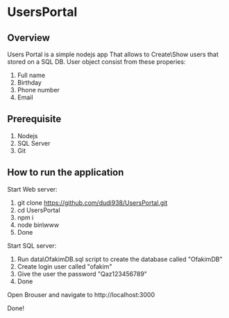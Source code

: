 # UsersPortal
## Overview

Users Portal is a simple nodejs app That allows to Create\Show users that stored on a SQL DB.
User object consist from these properies:
1. Full name
2. Birthday
3. Phone number
4. Email


## Prerequisite
1. Nodejs
2. SQL Server
3. Git

## How to run the application
Start Web server:
1. git clone https://github.com/dudi938/UsersPortal.git
2. cd UsersPortal
3. npm i
4. node bin\www
5. Done

Start SQL server:
1. Run data\OfakimDB.sql script to create the database called "OfakimDB"
2. Create login user called "ofakim"
3. Give the user the password "Qaz123456789"
4. Done

Open Brouser and navigate to http://localhost:3000

Done!
